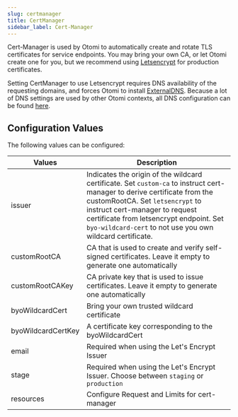 ```yaml
---
slug: certmanager
title: CertManager
sidebar_label: Cert-Manager
---
```


Cert-Manager is used by Otomi to automatically create and rotate TLS certificates for service endpoints. You may bring your own CA, or let Otomi create one for you, but we recommend using [Letsencrypt](https://letsencrypt.org) for production certificates.

Setting CertManager to use Letsencrypt requires DNS availability of the requesting domains, and forces Otomi to install [ExternalDNS](external-dns). Because a lot of DNS settings are used by other Otomi contexts, all DNS configuration can be found [here](../for-ops/console/settings/dns).

## Configuration Values

The following values can be configured:

| Values             | Description                                                                                                                                                                                                                                                                                           |
| ------------------ | ----------------------------------------------------------------------------------------------------------------------------------------------------------------------------------------------------------------------------------------------------------------------------------------------------- |
| issuer             | Indicates the origin of the wildcard certificate. Set `custom-ca` to instruct cert-manager to derive certificate from the customRootCA. Set `letsencrypt` to instruct cert-manager to request certificate from letsencrypt endpoint. Set `byo-wildcard-cert` to not use you own wildcard certificate. |
| customRootCA       | CA that is used to create and verify self-signed certificates. Leave it empty to generate one automatically                                                                                                                                                                                           |
| customRootCAKey    | CA private key that is used to issue certificates. Leave it empty to generate one automatically                                                                                                                                                                                                       |
| byoWildcardCert    | Bring your own trusted wildcard certificate                                                                                                                                                                                                                                                           |
| byoWildcardCertKey | A certificate key corresponding to the byoWildcardCert                                                                                                                                                                                                                                                |
| email              | Required when using the Let's Encrypt Issuer                                                                                                                                                                                                                                                          |
| stage              | Required when using the Let's Encrypt Issuer. Choose between `staging` or `production`                                                                                                                                                                                                                |
| resources          | Configure Request and Limits for cert-manager                                                                                                                                                                                                                                                         |
